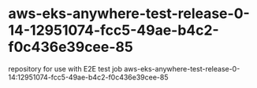 # aws-eks-anywhere-test-release-0-14-12951074-fcc5-49ae-b4c2-f0c436e39cee-85
repository for use with E2E test job aws-eks-anywhere-test-release-0-14:12951074-fcc5-49ae-b4c2-f0c436e39cee-85
